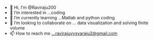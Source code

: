 - 👋 Hi, I’m @Raviraju200
- 👀 I’m interested in ...coding
- 🌱 I’m currently learning ...Matlab and python coding
- 💞️ I’m looking to collaborate on ... data visualization and solving finite volume 
- 📫 How to reach me ...ravirajuvysyaraju2@gmail.com

<!---
Raviraju200/Raviraju200 is a ✨ special ✨ repository because its `README.md` (this file) appears on your GitHub profile.
You can click the Preview link to take a look at your changes.
--->
